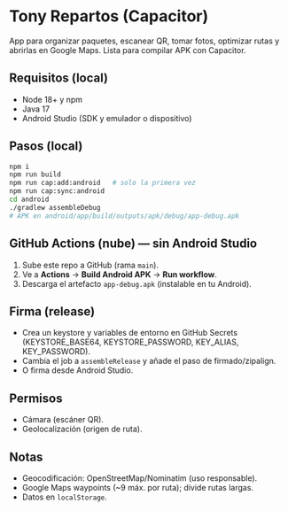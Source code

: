# Tony Repartos (Capacitor)

App para organizar paquetes, escanear QR, tomar fotos, optimizar rutas y abrirlas en Google Maps. Lista para compilar APK con Capacitor.

## Requisitos (local)
- Node 18+ y npm
- Java 17
- Android Studio (SDK y emulador o dispositivo)

## Pasos (local)
```bash
npm i
npm run build
npm run cap:add:android   # solo la primera vez
npm run cap:sync:android
cd android
./gradlew assembleDebug
# APK en android/app/build/outputs/apk/debug/app-debug.apk
```

## GitHub Actions (nube) — sin Android Studio
1. Sube este repo a GitHub (rama `main`).
2. Ve a **Actions** → **Build Android APK** → **Run workflow**.
3. Descarga el artefacto `app-debug.apk` (instalable en tu Android).

## Firma (release)
- Crea un keystore y variables de entorno en GitHub Secrets (KEYSTORE_BASE64, KEYSTORE_PASSWORD, KEY_ALIAS, KEY_PASSWORD).
- Cambia el job a `assembleRelease` y añade el paso de firmado/zipalign.
- O firma desde Android Studio.

## Permisos
- Cámara (escáner QR).
- Geolocalización (origen de ruta).

## Notas
- Geocodificación: OpenStreetMap/Nominatim (uso responsable).
- Google Maps waypoints (~9 máx. por ruta); divide rutas largas.
- Datos en `localStorage`.
